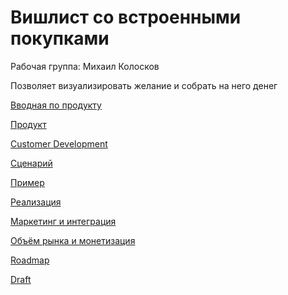# Вишлист со встроенными покупками

Рабочая группа: Михаил Колосков

Позволяет визуализировать желание и собрать на него денег

[Вводная по продукту](Вводная%20по%20продукту.md)

[Продукт](🌘%20Концепции%20финансовых%20сервсисов/Вишлист%20со%20встроенными%20покупками%2082a0c95ebffc463493bed9f2b6b2b4f4/Продукт.md)

[Customer Development](Customer%20Development.md)

[Сценарий](Сценарий.md)

[Пример](Пример.md)

[Реализация](Реализация.md)

[Маркетинг и интеграция](Маркетинг%20и%20интеграция.md)

[Объём рынка и монетизация](Объём%20рынка%20и%20монетизация.md)

[Roadmap](Roadmap.md)

[Draft](🌘%20Концепции%20финансовых%20сервсисов/Вишлист%20со%20встроенными%20покупками%2082a0c95ebffc463493bed9f2b6b2b4f4/Draft.md)